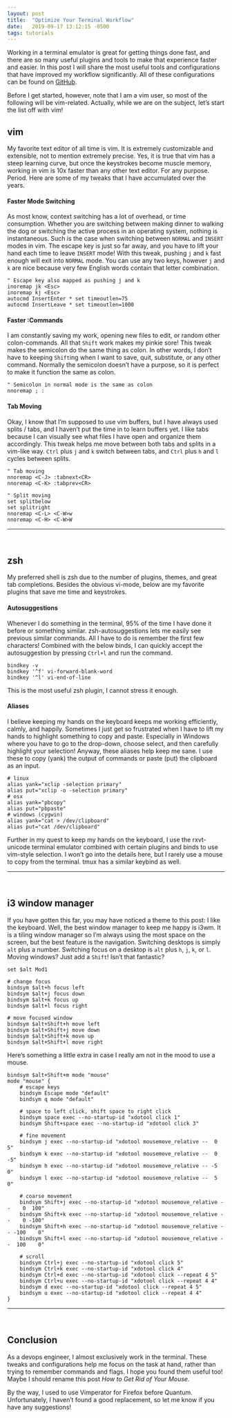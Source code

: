 ```yaml
---
layout: post
title:  "Optimize Your Terminal Workflow"
date:   2019-09-17 13:12:15 -0500
tags: tutorials
---
```

Working in a terminal emulator is great for getting things done
fast, and there are so many useful plugins and tools to make that
experience faster and easier. In this post I will share the most
useful tools and configurations that have improved my workflow
significantly. All of these configurations can be found on
[GitHub](https://github.com/mcastorina/dotfiles).

Before I get started, however, note that I am a vim user, so most
of the following will be vim-related. Actually, while we are on the
subject, let’s start the list off with vim!

## vim
My favorite text editor of all time is vim. It is extremely
customizable and extensible, not to mention extremely precise. Yes,
it is true that vim has a steep learning curve, but once the
keystrokes become muscle memory, working in vim is 10x faster than
any other text editor. For any purpose. Period. Here are some of
my tweaks that I have accumulated over the years.

#### **Faster Mode Switching**
As most know, context switching has a lot of overhead, or time
consumption. Whether you are switching between making dinner to
walking the dog or switching the active process in an operating
system, nothing is instantaneous. Such is the case when switching
between `NORMAL` and `INSERT` modes in vim. The escape key is just
so far away, and you have to lift your hand each time to leave
`INSERT` mode! With this tweak, pushing `j` and `k` fast enough
will exit into `NORMAL` mode. You can use any two keys, however `j`
and `k` are nice because very few English words contain that letter
combination.

```
" Escape key also mapped as pushing j and k
inoremap jk <Esc>
inoremap kj <Esc>
autocmd InsertEnter * set timeoutlen=75
autocmd InsertLeave * set timeoutlen=1000
```

#### **Faster :Commands**

I am constantly saving my work, opening new files to edit, or random
other colon-commands. All that `Shift` work makes my pinkie sore!
This tweak makes the semicolon do the same thing as colon. In other
words, I don’t have to keeping `Shift`ing when I want to save, quit,
substitute, or any other command. Normally the semicolon doesn’t
have a purpose, so it is perfect to make it function the same as
colon.

```
" Semicolon in normal mode is the same as colon
nnoremap ; :
```

#### **Tab Moving**

Okay, I know that I’m supposed to use vim buffers, but I have always
used splits / tabs, and I haven’t put the time in to learn buffers
yet. I like tabs because I can visually see what files I have open
and organize them accordingly. This tweak helps me move between
both tabs and splits in a vim-like way. `Ctrl` plus `j` and `k`
switch between tabs, and `Ctrl` plus `h` and `l` cycles between
splits.

```
" Tab moving
nnoremap <C-J> :tabnext<CR>
nnoremap <C-K> :tabprev<CR>

" Split moving
set splitbelow
set splitright
nnoremap <C-L> <C-W>w
nnoremap <C-H> <C-W>W
```

---
<br/>

## zsh
My preferred shell is zsh due to the number of plugins, themes, and
great tab completions. Besides the obvious vi-mode, below are my
favorite plugins that save me time and keystrokes.

#### **Autosuggestions**
Whenever I do something in the terminal, 95% of the time I have
done it before or something similar. zsh-autosuggestions lets me
easily see previous similar commands. All I have to do is remember
the first few characters! Combined with the below binds, I can
quickly accept the autosuggestion by pressing `Ctrl+l` and run the
command.

```
bindkey -v
bindkey '^f' vi-forward-blank-word
bindkey '^l' vi-end-of-line
```

This is the most useful zsh plugin, I cannot stress it enough.

#### **Aliases**
I believe keeping my hands on the keyboard keeps me working
efficiently, calmly, and happily. Sometimes I just get so frustrated
when I have to lift my hands to highlight something to copy and
paste. Especially in Windows where you have to go to the drop-down,
choose select, and then carefully highlight your selection! Anyway,
these aliases help keep me sane. I use these to copy (yank) the
output of commands or paste (put) the clipboard as an input.

```
# linux
alias yank="xclip -selection primary"
alias put="xclip -o -selection primary"
# osx
alias yank="pbcopy"
alias put="pbpaste"
# windows (cygwin)
alias yank="cat > /dev/clipboard"
alias put="cat /dev/clipboard"
```

Further in my quest to keep my hands on the keyboard, I use the
rxvt-unicode terminal emulator combined with certain plugins and
binds to use vim-style selection. I won’t go into the details here,
but I rarely use a mouse to copy from the terminal. tmux has a
similar keybind as well.

---
<br/>

## i3 window manager
If you have gotten this far, you may have noticed a theme to this
post: I like the keyboard. Well, the best window manager to keep
me happy is i3wm. It is a tiling window manager so I’m always using
the most space on the screen, but the best feature is the navigation.
Switching desktops is simply `alt` plus a number. Switching focus
on a desktop is `alt` plus `h`, `j`, `k`, or `l`. Moving windows?
Just add a `Shift`! Isn’t that fantastic?

```
set $alt Mod1

# change focus
bindsym $alt+h focus left
bindsym $alt+j focus down
bindsym $alt+k focus up
bindsym $alt+l focus right

# move focused window
bindsym $alt+Shift+h move left
bindsym $alt+Shift+j move down
bindsym $alt+Shift+k move up
bindsym $alt+Shift+l move right
```

Here’s something a little extra in case I really am not in the mood
to use a mouse.

```
bindsym $alt+Shift+m mode "mouse"
mode "mouse" {
    # escape keys
    bindsym Escape mode "default"
    bindsym q mode "default"

    # space to left click, shift space to right click
    bindsym space exec --no-startup-id "xdotool click 1"
    bindsym Shift+space exec --no-startup-id "xdotool click 3"

    # fine movement
    bindsym j exec --no-startup-id "xdotool mousemove_relative --  0  5"
    bindsym k exec --no-startup-id "xdotool mousemove_relative --  0 -5"
    bindsym h exec --no-startup-id "xdotool mousemove_relative -- -5  0"
    bindsym l exec --no-startup-id "xdotool mousemove_relative --  5  0"

    # coarse movement
    bindsym Shift+j exec --no-startup-id "xdotool mousemove_relative --    0  100"
    bindsym Shift+k exec --no-startup-id "xdotool mousemove_relative --    0 -100"
    bindsym Shift+h exec --no-startup-id "xdotool mousemove_relative -- -100    0"
    bindsym Shift+l exec --no-startup-id "xdotool mousemove_relative --  100    0"

    # scroll
    bindsym Ctrl+j exec --no-startup-id "xdotool click 5"
    bindsym Ctrl+k exec --no-startup-id "xdotool click 4"
    bindsym Ctrl+d exec --no-startup-id "xdotool click --repeat 4 5"
    bindsym Ctrl+u exec --no-startup-id "xdotool click --repeat 4 4"
    bindsym d exec --no-startup-id "xdotool click --repeat 4 5"
    bindsym u exec --no-startup-id "xdotool click --repeat 4 4"
}
```

---
<br/>

## Conclusion
As a devops engineer, I almost exclusively work in the terminal.
These tweaks and configurations help me focus on the task at hand,
rather than trying to remember commands and flags. I hope you found
them useful too! Maybe I should rename this post *How to Get Rid
of Your Mouse.*

By the way, I used to use Vimperator for Firefox before Quantum.
Unfortunately, I haven’t found a good replacement, so let me know
if you have any suggestions!
